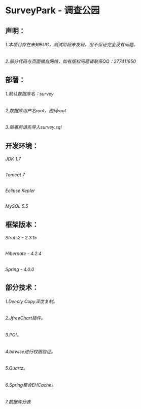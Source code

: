 # SurveyPark - 调查公园

## 声明：
###### 1.本项目存在未知BUG，测试阶段未发现，但不保证完全没有问题。
###### 2.部分代码与页面摘自网络，如有版权问题请联系QQ：277411650

## 部署：
###### 1.默认数据库名：survey
###### 2.数据库用户名root，密码root
###### 3.部署前请先导入survey.sql

## 开发环境：
###### JDK 1.7
###### Tomcat 7
###### Eclipse Kepler
###### MySQL 5.5

## 框架版本：
###### Struts2 - 2.3.15
###### Hibernate - 4.2.4
###### Spring - 4.0.0

## 部分技术：
###### 1.Deeply Copy深度复制。
###### 2.JfreeChart插件。
###### 3.POI。
###### 4.bitwise进行权限验证。
###### 5.Quartz。
###### 6.Spring整合EHCache。
###### 7.数据库分表
